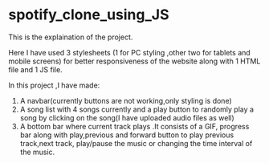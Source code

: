 # spotify_clone_using_JS

This is the explaination of the project.

Here I have used 3 stylesheets (1 for PC styling ,other two for tablets and mobile screens) for better responsiveness of the website along with 1 HTML file and 1 JS file.

In this project ,I have made:
1. A navbar(currently buttons are not working,only styling is done)
2. A song list with 4 songs currently and a play button to randomly play a song by clicking on the song(I have uploaded audio files as well)
3. A bottom bar where current track plays .It consists of a GIF, progress bar along with play,previous and forward button to play previous track,next track, play/pause the music or changing the time interval of the music.
